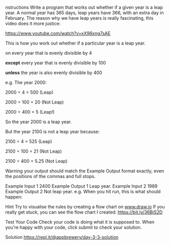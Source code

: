 nstructions
Write a program that works out whether if a given year is a leap year. A normal year has 365 days, leap years have 366, with an extra day in February. The reason why we have leap years is really fascinating, this video does it more justice:

https://www.youtube.com/watch?v=xX96xng7sAE

This is how you work out whether if a particular year is a leap year.

on every year that is evenly divisible by 4 

**except** every year that is evenly divisible by 100 

**unless** the year is also evenly divisible by 400

e.g. The year 2000:

2000 ÷ 4 = 500 (Leap)

2000 ÷ 100 = 20 (Not Leap)

2000 ÷ 400 = 5 (Leap!)

So the year 2000 is a leap year.

But the year 2100 is not a leap year because:

2100 ÷ 4 = 525 (Leap)

2100 ÷ 100 = 21 (Not Leap)

2100 ÷ 400 = 5.25 (Not Leap)

Warning your output should match the Example Output format exactly, even the positions of the commas and full stops.

Example Input 1
2400
Example Output 1
Leap year.
Example Input 2
1989
Example Output 2
Not leap year.
e.g. When you hit run, this is what should happen:



Hint
Try to visualise the rules by creating a flow chart on www.draw.io
If you really get stuck, you can see the flow chart I created:
https://bit.ly/36BjS2D

Test Your Code
Check your code is doing what it is supposed to. When you're happy with your code, click submit to check your solution.

Solution
https://repl.it/@appbrewery/day-3-3-solution